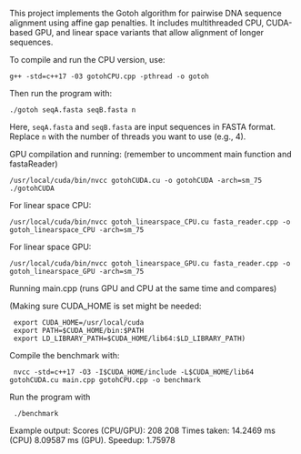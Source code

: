 This project implements the Gotoh algorithm for pairwise DNA sequence alignment using affine gap penalties. It includes multithreaded CPU, CUDA-based GPU, and linear space variants that allow alignment of longer sequences.

To compile and run the CPU version, use:

    g++ -std=c++17 -03 gotohCPU.cpp -pthread -o gotoh

Then run the program with:

    ./gotoh seqA.fasta seqB.fasta n

Here, `seqA.fasta` and `seqB.fasta` are input sequences in FASTA format. Replace `n` with the number of threads you want to use (e.g., 4).


GPU compilation and running: (remember to uncomment main function and fastaReader)

    /usr/local/cuda/bin/nvcc gotohCUDA.cu -o gotohCUDA -arch=sm_75
    ./gotohCUDA 

For linear space CPU:

    /usr/local/cuda/bin/nvcc gotoh_linearspace_CPU.cu fasta_reader.cpp -o gotoh_linearspace_CPU -arch=sm_75


For linear space GPU:

    /usr/local/cuda/bin/nvcc gotoh_linearspace_GPU.cu fasta_reader.cpp -o gotoh_linearspace_GPU -arch=sm_75



Running main.cpp (runs GPU and CPU at the same time and compares)


(Making sure CUDA_HOME is set might be needed: 

     export CUDA_HOME=/usr/local/cuda
     export PATH=$CUDA_HOME/bin:$PATH
     export LD_LIBRARY_PATH=$CUDA_HOME/lib64:$LD_LIBRARY_PATH)

Compile the benchmark with:

     nvcc -std=c++17 -O3 -I$CUDA_HOME/include -L$CUDA_HOME/lib64 gotohCUDA.cu main.cpp gotohCPU.cpp -o benchmark
     
Run the program with

     ./benchmark


Example output:
Scores (CPU/GPU): 208  208 Times taken: 14.2469 ms (CPU) 8.09587 ms (GPU). Speedup: 1.75978
